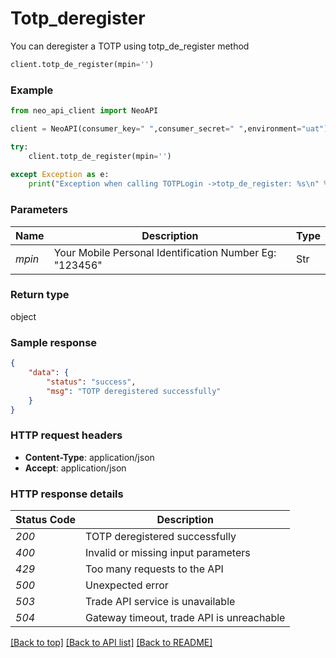 # **Totp_deregister**
You can deregister a TOTP using totp_de_register method

```python
client.totp_de_register(mpin='')
```

### Example


```python
from neo_api_client import NeoAPI

client = NeoAPI(consumer_key=" ",consumer_secret=" ",environment="uat")

try:
    client.totp_de_register(mpin='')
    
except Exception as e:
    print("Exception when calling TOTPLogin ->totp_de_register: %s\n" % e)
```
### Parameters

| Name   | Description                                             | Type   |
|--------|---------------------------------------------------------|--------|
| *mpin* | Your Mobile Personal Identification Number Eg: "123456" | Str    |

### Return type

object

### Sample response
```json
{
	"data": {
		"status": "success",
		"msg": "TOTP deregistered successfully"
	}
}
```

### HTTP request headers

 - **Content-Type**: application/json
 - **Accept**: application/json

### HTTP response details

| Status Code | Description                               |
|-------------|-------------------------------------------|
| *200*       | TOTP deregistered successfully       |
| *400*       | Invalid or missing input parameters       |
| *429*       | Too many requests to the API              |
| *500*       | Unexpected error                          |
| *503*       | Trade API service is unavailable          |
| *504*       | Gateway timeout, trade API is unreachable |

[[Back to top]](#) [[Back to API list]](../README.md#documentation-for-api-endpoints) [[Back to README]](../README.md)
